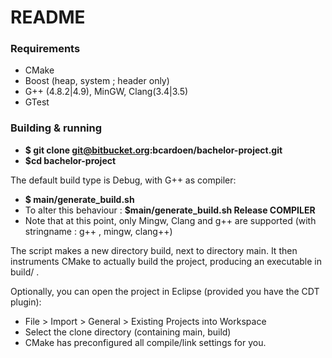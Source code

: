# README #

### Requirements ###

* CMake
* Boost (heap, system ; header only)
* G++ (4.8.2|4.9), MinGW, Clang(3.4|3.5)
* GTest

### Building & running ###

* **$ git clone git@bitbucket.org:bcardoen/bachelor-project.git**
* **$cd bachelor-project**

The default build type is Debug, with G++ as compiler:

* **$ main/generate_build.sh**
* To alter this behaviour : **$main/generate_build.sh Release COMPILER**
* Note that at this point, only Mingw, Clang and g++ are supported (with stringname : g++ , mingw, clang++)

The script makes a new directory build, next to directory main. It then instruments CMake to actually build the project, producing an executable in build/ .

Optionally, you can open the project in Eclipse (provided you have the CDT plugin):

* File > Import > General > Existing Projects into Workspace
* Select the clone directory (containing main, build)
* CMake has preconfigured all compile/link settings for you.
